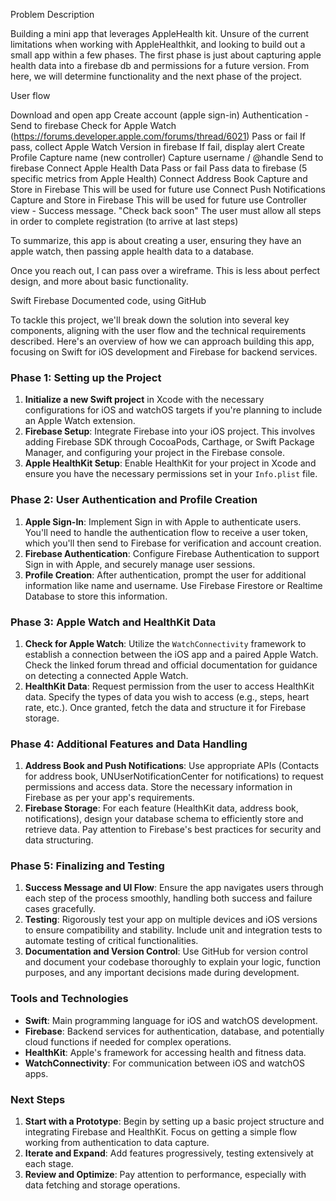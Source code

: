 Problem Description

Building a mini app that leverages AppleHealth kit. Unsure of the current limitations when working with AppleHealthkit, and looking to build out a small app within a few phases. The first phase is just about capturing apple health data into a firebase db and permissions for a future version. From here, we will determine functionality and the next phase of the project.

User flow

Download and open app
Create account (apple sign-in)
Authentication - Send to firebase
Check for Apple Watch (https://forums.developer.apple.com/forums/thread/6021)
Pass or fail
If pass, collect Apple Watch Version in firebase
If fail, display alert
Create Profile
Capture name (new controller)
Capture username / @handle
Send to firebase
Connect Apple Health Data
Pass or fail
Pass data to firebase (5 specific metrics from Apple Health)
Connect Address Book
Capture and Store in Firebase
This will be used for future use
Connect Push Notifications
Capture and Store in Firebase
This will be used for future use
Controller view - Success message. "Check back soon"
The user must allow all steps in order to complete registration (to arrive at last steps)

To summarize, this app is about creating a user, ensuring they have an apple watch, then passing apple health data to a database.

Once you reach out, I can pass over a wireframe. This is less about perfect design, and more about basic functionality.

Swift
Firebase
Documented code, using GitHub



To tackle this project, we'll break down the solution into several key components, aligning with the user flow and the technical requirements described. Here's an overview of how we can approach building this app, focusing on Swift for iOS development and Firebase for backend services.

### Phase 1: Setting up the Project

1. **Initialize a new Swift project** in Xcode with the necessary configurations for iOS and watchOS targets if you're planning to include an Apple Watch extension.
2. **Firebase Setup**: Integrate Firebase into your iOS project. This involves adding Firebase SDK through CocoaPods, Carthage, or Swift Package Manager, and configuring your project in the Firebase console.
3. **Apple HealthKit Setup**: Enable HealthKit for your project in Xcode and ensure you have the necessary permissions set in your `Info.plist` file.

### Phase 2: User Authentication and Profile Creation

1. **Apple Sign-In**: Implement Sign in with Apple to authenticate users. You'll need to handle the authentication flow to receive a user token, which you'll then send to Firebase for verification and account creation.
2. **Firebase Authentication**: Configure Firebase Authentication to support Sign in with Apple, and securely manage user sessions.
3. **Profile Creation**: After authentication, prompt the user for additional information like name and username. Use Firebase Firestore or Realtime Database to store this information.

### Phase 3: Apple Watch and HealthKit Data

1. **Check for Apple Watch**: Utilize the `WatchConnectivity` framework to establish a connection between the iOS app and a paired Apple Watch. Check the linked forum thread and official documentation for guidance on detecting a connected Apple Watch.
2. **HealthKit Data**: Request permission from the user to access HealthKit data. Specify the types of data you wish to access (e.g., steps, heart rate, etc.). Once granted, fetch the data and structure it for Firebase storage.

### Phase 4: Additional Features and Data Handling

1. **Address Book and Push Notifications**: Use appropriate APIs (Contacts for address book, UNUserNotificationCenter for notifications) to request permissions and access data. Store the necessary information in Firebase as per your app's requirements.
2. **Firebase Storage**: For each feature (HealthKit data, address book, notifications), design your database schema to efficiently store and retrieve data. Pay attention to Firebase's best practices for security and data structuring.

### Phase 5: Finalizing and Testing

1. **Success Message and UI Flow**: Ensure the app navigates users through each step of the process smoothly, handling both success and failure cases gracefully.
2. **Testing**: Rigorously test your app on multiple devices and iOS versions to ensure compatibility and stability. Include unit and integration tests to automate testing of critical functionalities.
3. **Documentation and Version Control**: Use GitHub for version control and document your codebase thoroughly to explain your logic, function purposes, and any important decisions made during development.

### Tools and Technologies

- **Swift**: Main programming language for iOS and watchOS development.
- **Firebase**: Backend services for authentication, database, and potentially cloud functions if needed for complex operations.
- **HealthKit**: Apple's framework for accessing health and fitness data.
- **WatchConnectivity**: For communication between iOS and watchOS apps.

### Next Steps

1. **Start with a Prototype**: Begin by setting up a basic project structure and integrating Firebase and HealthKit. Focus on getting a simple flow working from authentication to data capture.
2. **Iterate and Expand**: Add features progressively, testing extensively at each stage.
3. **Review and Optimize**: Pay attention to performance, especially with data fetching and storage operations.
 